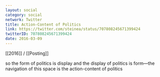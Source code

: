 ```yaml
---
layout: social
category: social
network: Twitter
title: Action-Content of Politics
link: https://twitter.com/steinea/status/707808245671399424
twitterID: 707808245671399424
date: 2016-03-09
---
```


[[2016]] / [[Posting]]

so the form of politics is display and the display of politics is form—the navigation of this space is the action-content of politics
